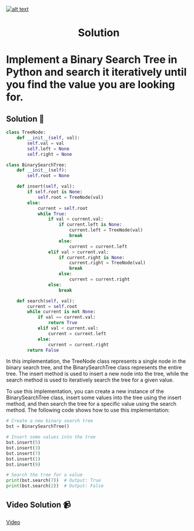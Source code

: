 <a href="https://www.core-code.io/">

![alt text](https://uploads-ssl.webflow.com/5eb2f56932c3562feab232e3/5f73550d00249e7e96c9f3de_Logo.png 'corecodeio')

</a>

<h1 align="center">Solution</h1>

# Implement a Binary Search Tree in Python and search it iteratively until you find the value you are looking for.



## Solution 🏁
    
```python
class TreeNode:
    def __init__(self, val):
        self.val = val
        self.left = None
        self.right = None

class BinarySearchTree:
    def __init__(self):
        self.root = None

    def insert(self, val):
        if self.root is None:
            self.root = TreeNode(val)
        else:
            current = self.root
            while True:
                if val < current.val:
                    if current.left is None:
                        current.left = TreeNode(val)
                        break
                    else:
                        current = current.left
                elif val > current.val:
                    if current.right is None:
                        current.right = TreeNode(val)
                        break
                    else:
                        current = current.right
                else:
                    break

    def search(self, val):
        current = self.root
        while current is not None:
            if val == current.val:
                return True
            elif val < current.val:
                current = current.left
            else:
                current = current.right
        return False

```

In this implementation, the TreeNode class represents a single node in the binary search tree, and the BinarySearchTree class represents the entire tree. The insert method is used to insert a new node into the tree, while the search method is used to iteratively search the tree for a given value.

To use this implementation, you can create a new instance of the BinarySearchTree class, insert some values into the tree using the insert method, and then search the tree for a specific value using the search method. The following code shows how to use this implementation:

```python
# Create a new binary search tree
bst = BinarySearchTree()

# Insert some values into the tree
bst.insert(5)
bst.insert(3)
bst.insert(7)
bst.insert(1)
bst.insert(9)

# Search the tree for a value
print(bst.search(7))  # Output: True
print(bst.search(2))  # Output: False
```

## Video Solution 📹

[Video](https://youtu.be/nW72uPvpsN0)